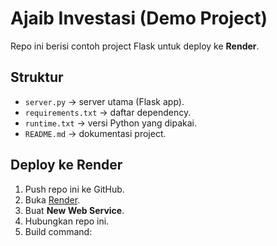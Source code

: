 # Ajaib Investasi (Demo Project)

Repo ini berisi contoh project Flask untuk deploy ke **Render**.

## Struktur
- `server.py` → server utama (Flask app).
- `requirements.txt` → daftar dependency.
- `runtime.txt` → versi Python yang dipakai.
- `README.md` → dokumentasi project.

## Deploy ke Render
1. Push repo ini ke GitHub.
2. Buka [Render](https://render.com).
3. Buat **New Web Service**.
4. Hubungkan repo ini.
5. Build command:
